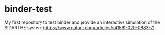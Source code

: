 # binder-test

My first repository to test binder and provide an interactive simulation of the SIDARTHE system (https://www.nature.com/articles/s41591-020-0883-7).
